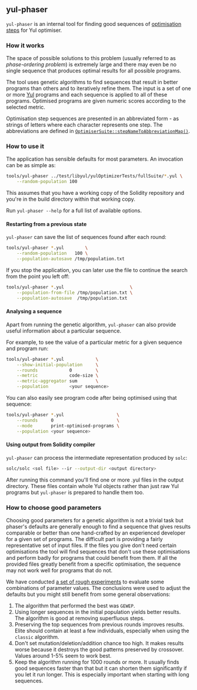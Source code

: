 ## yul-phaser
`yul-phaser` is an internal tool for finding good sequences of [optimisation steps](/libyul/optimiser/README.md) for Yul optimiser.

### How it works
The space of possible solutions to this problem (usually referred to as _phase-ordering problem_) is extremely large and there may even be no single sequence that produces optimal results for all possible programs.

The tool uses genetic algorithms to find sequences that result in better programs than others and to iteratively refine them.
The input is a set of one or more [Yul](/docs/yul.rst) programs and each sequence is applied to all of these programs.
Optimised programs are given numeric scores according to the selected metric.

Optimisation step sequences are presented in an abbreviated form - as strings of letters where each character represents one step.
The abbreviations are defined in [`OptimiserSuite::stepNameToAbbreviationMap()`](/libyul/optimiser/Suite.cpp#L388-L423).

### How to use it
The application has sensible defaults for most parameters.
An invocation can be as simple as:

``` bash
tools/yul-phaser ../test/libyul/yulOptimizerTests/fullSuite/*.yul \
    --random-population 100
```

This assumes that you have a working copy of the Solidity repository and you're in the build directory within that working copy.

Run `yul-phaser --help` for a full list of available options.

#### Restarting from a previous state
`yul-phaser` can save the list of sequences found after each round:

``` bash
tools/yul-phaser *.yul        \
    --random-population   100 \
    --population-autosave /tmp/population.txt
```

If you stop the application, you can later use the file to continue the search from the point you left off:

``` bash
tools/yul-phaser *.yul                         \
    --population-from-file /tmp/population.txt \
    --population-autosave  /tmp/population.txt
```

#### Analysing a sequence
Apart from running the genetic algorithm, `yul-phaser` can also provide useful information about a particular sequence.

For example, to see the value of a particular metric for a given sequence and program run:
``` bash
tools/yul-phaser *.yul            \
    --show-initial-population     \
    --rounds            0         \
    --metric            code-size \
    --metric-aggregator sum       \
    --population        <your sequence>
```

You can also easily see program code after being optimised using that sequence:
``` bash
tools/yul-phaser *.yul                    \
    --rounds     0                        \
    --mode       print-optimised-programs \
    --population <your sequence>
```

#### Using output from Solidity compiler
`yul-phaser` can process the intermediate representation produced by `solc`:

``` bash
solc/solc <sol file> --ir --output-dir <output directory>
```

After running this command you'll find one or more .yul files in the output directory.
These files contain whole Yul objects rather than just raw Yul programs but `yul-phaser` is prepared to handle them too.

### How to choose good parameters
Choosing good parameters for a genetic algorithm is not a trivial task but phaser's defaults are generally enough to find a sequence that gives results comparable or better than one hand-crafted by an experienced developer for a given set of programs.
The difficult part is providing a fairly representative set of input files.
If the files you give don't need certain optimisations the tool will find sequences that don't use these optimisations and perform badly for programs that could benefit from them.
If all the provided files greatly benefit from a specific optimisation, the sequence may not work well for programs that do not.

We have conducted [a set of rough experiments](https://github.com/ethereum/solidity/issues/7806#issuecomment-598644491) to evaluate some combinations of parameter values.
The conclusions were used to adjust the defaults but you might still benefit from some general observations:

1. The algorithm that performed the best was `GEWEP`.
2. Using longer sequences in the initial population yields better results. The algorithm is good at removing superfluous steps.
3. Preserving the top sequences from previous rounds improves results. Elite should contain at least a few individuals, especially when using the `classic` algorithm.
4. Don't set mutation/deletion/addition chance too high. It makes results worse because it destroys the good patterns preserved by crossover. Values around 1-5% seem to work best.
5. Keep the algorithm running for 1000 rounds or more. It usually finds good sequences faster than that but it can shorten them significantly if you let it run longer. This is especially important when starting with long sequences.
